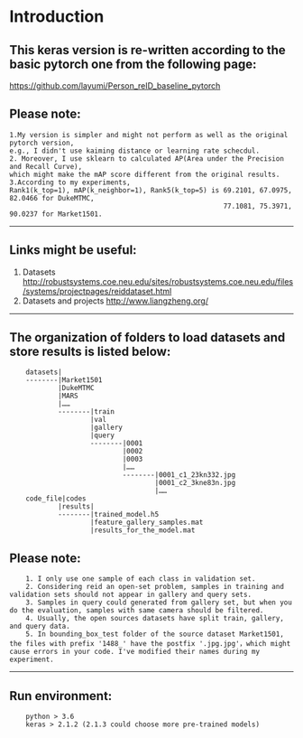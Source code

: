 Introduction
=============

This keras version is re-written according to the basic pytorch one from the following page:
--------------------------------------------------------------------------------------------
https://github.com/layumi/Person_reID_baseline_pytorch

Please note: 
------------
    1.My version is simpler and might not perform as well as the original pytorch version, 
    e.g., I didn't use kaiming distance or learning rate schecdul. 
    2. Moreover, I use sklearn to calculated AP(Area under the Precision and Recall Curve), 
    which might make the mAP score different from the original results.
    3.According to my experiments, 
    Rank1(k_top=1), mAP(k_neighbor=1), Rank5(k_top=5) is 69.2101, 67.0975, 82.0466 for DukeMTMC, 
                                                         77.1081, 75.3971, 90.0237 for Market1501.

---
Links might be useful:
----------------------
1. Datasets
http://robustsystems.coe.neu.edu/sites/robustsystems.coe.neu.edu/files/systems/projectpages/reiddataset.html
2. Datasets and projects
http://www.liangzheng.org/

---
The organization of folders to load datasets and store results is listed below:
-------------------------------------------------------------------------------
    
        datasets|
        --------|Market1501
                |DukeMTMC
                |MARS
                |……
                --------|train
                        |val
                        |gallery
                        |query
                        --------|0001
                                |0002
                                |0003
                                |……
                                --------|0001_c1_23kn332.jpg
                                        |0001_c2_3kne83n.jpg
                                        |……
        code_file|codes
                |results|
                --------|trained_model.h5
                        |feature_gallery_samples.mat
                        |results_for_the_model.mat

Please note: 
-------------
        1. I only use one sample of each class in validation set.
        2. Considering reid an open-set problem, samples in training and validation sets should not appear in gallery and query sets.
        3. Samples in query could generated from gallery set, but when you do the evaluation, samples with same camera should be filtered.
        4. Usually, the open sources datasets have split train, gallery, and query data.
        5. In bounding_box_test folder of the source dataset Market1501, the files with prefix '1488_' have the postfix '.jpg.jpg'，which might cause errors in your code. I've modified their names during my experiment.

---
Run environment:
----------------
        python > 3.6
        keras > 2.1.2 (2.1.3 could choose more pre-trained models)
